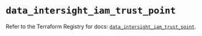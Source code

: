 # `data_intersight_iam_trust_point`

Refer to the Terraform Registry for docs: [`data_intersight_iam_trust_point`](https://registry.terraform.io/providers/ciscodevnet/intersight/1.0.71/docs/data-sources/iam_trust_point).
